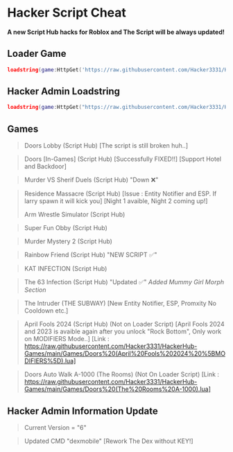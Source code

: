 # Hacker Script Cheat
**A new Script Hub hacks for Roblox and The Script will be always updated!**
## Loader Game
```lua
loadstring(game:HttpGet('https://raw.githubusercontent.com/Hacker3331/HackerHub-Games/main/LoaderGame.lua', true))()
```
## Hacker Admin Loadstring
```lua
loadstring(game:HttpGet("https://raw.githubusercontent.com/Hacker3331/HackerHub-Games/main/HackerAdminGames.lua"))()
```
## Games
> Doors Lobby (Script Hub) [The script is still broken huh..]

> Doors [In-Games] (Script Hub) [Successfully FIXED!!] [Support Hotel and Backdoor]

> Murder VS Sherif Duels (Script Hub) "Down ❌️"

> Residence Massacre (Script Hub) [Issue : Entity Notifier and ESP. If larry spawn it will kick you] [Night 1 avaible, Night 2 coming up!]
>
> Arm Wrestle Simulator (Script Hub)

> Super Fun Obby (Script Hub)

> Murder Mystery 2 (Script Hub)

> Rainbow Friend (Script Hub) "NEW SCRIPT ✅️"

> KAT INFECTION (Script Hub)

> The 63 Infection (Script Hub) "Updated ✅️" *Added Mummy Girl Morph Section*

> The Intruder (THE SUBWAY) [New Entity Notifier, ESP, Promxity No Cooldown etc.]

> April Fools 2024 (Script Hub) (Not on Loader Script) [April Fools 2024 and 2023 is avaible again after you unlock "Rock Bottom", Only work on MODIFIERS Mode..] [Link : https://raw.githubusercontent.com/Hacker3331/HackerHub-Games/main/Games/Doors%20(April%20Fools%202024%20%5BMODIFIERS%5D).lua]

> Doors Auto Walk A-1000 (The Rooms) (Not On Loader Script) [Link : https://raw.githubusercontent.com/Hacker3331/HackerHub-Games/main/Games/Doors%20(The%20Rooms%20A-1000).lua]

## Hacker Admin Information Update
> Current Version = "6"

> Updated CMD "dexmobile" [Rework The Dex without KEY!]
